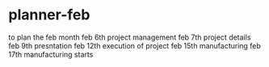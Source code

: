 # planner-feb
to plan the feb month
feb 6th project management
feb 7th project details 
feb 9th presntation
feb 12th execution of project
feb 15th manufacturing 
feb 17th manufacturing starts
